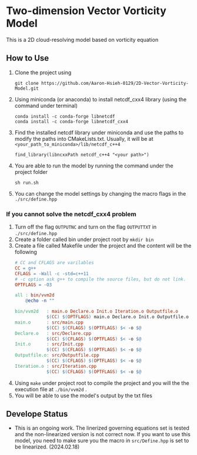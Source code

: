 # Two-dimension Vector Vorticity Model
This is a 2D cloud-resolving model based on vorticity equation

## How to Use
1. Clone the project using
    ```
    git clone https://github.com/Aaron-Hsieh-0129/2D-Vector-Vorticity-Model.git
    ```

2. Using miniconda (or anaconda) to install netcdf_cxx4 library (using the command under terminal)
    ```
    conda install -c conda-forge libnetcdf
    conda install -c conda-forge libnetcdf_cxx4
    ```

3. Find the installed netcdf library under miniconda and use the paths to modify the paths into CMakeLists.txt. Usually, it will be at ``` <your_path_to_miniconda>/lib/netcdf_c++4 ```

    ```
    find_library(libncxxPath netcdf_c++4 "<your path>")
    ```

4. You are able to run the model by running the command under the project folder
    ```
    sh run.sh
    ```

5. You can change the model settings by  changing the macro flags in the ``` ./src/define.hpp ```

### If you cannot solve the netcdf_cxx4 problem
1. Turn off the flag ```OUTPUTNC``` and turn on the flag ```OUTPUTTXT``` in ``` ./src/define.hpp ```
2. Create a folder called bin under project root by ```mkdir bin```
3. Create a file called Makefile under the project and the content will be the following
    ```Makefile
    # CC and CFLAGS are varilables
    CC = g++
    CFLAGS = -Wall -c -std=c++11
    # -c option ask g++ to compile the source files, but do not link.
    OPTFLAGS = -O3

    all	: bin/vvm2d
        @echo -n ""

    bin/vvm2d	: main.o Declare.o Init.o Iteration.o Outputfile.o 
                $(CC) $(OPTFLAGS) main.o Declare.o Init.o Outputfile.o Iteration.o -o bin/vvm2d
    main.o 	   	: src/main.cpp
                $(CC) $(CFLAGS) $(OPTFLAGS) $< -o $@
    Declare.o	: src/Declare.cpp
                $(CC) $(CFLAGS) $(OPTFLAGS) $< -o $@
    Init.o		: src/Init.cpp
                $(CC) $(CFLAGS) $(OPTFLAGS) $< -o $@
    Outputfile.o: src/Outputfile.cpp
                $(CC) $(CFLAGS) $(OPTFLAGS) $< -o $@
    Iteration.o	: src/Iteration.cpp
                $(CC) $(CFLAGS) $(OPTFLAGS) $< -o $@
    ```
4. Using ```make``` under project root to compile the project and you will the the execution file at ```./bin/vvm2d``` .
5. You will be able to use the model's output by the txt files


## Develope Status
- This is an ongoing work. The linerized governing equations set is tested and the non-linearized version is not correct now. If you want to use this model, you need to make sure you the macro in ```src/Define.hpp``` is set to be linearized. (2024.02.18)